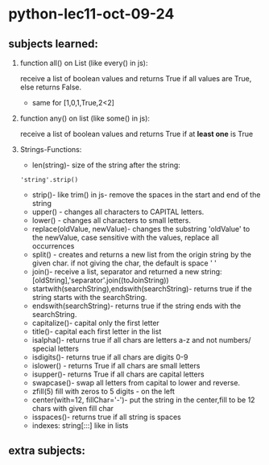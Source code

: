 # python-lec11-oct-09-24

## subjects learned:

1) function all() on List (like every() in js):

   receive a list of boolean values and returns True if all values are True, else returns False.
    * same for [1,0,1,True,2<2]
2) function any() on list (like some() in js): 

   receive a list of boolean values and returns True if at **least one** is True
3) Strings-Functions:
    * len(string)- size of the string
      after the string:
   ```
   'string'.strip()
   ```  
    * strip()- like trim() in js- remove the spaces in the start and end of the string
    * upper() - changes all characters to CAPITAL letters.
    * lower() - changes all characters to small letters.
    * replace(oldValue, newValue)- changes the substring 'oldValue' to the newValue, case sensitive with the values,
      replace all occurrences
    * split() - creates and returns a new list from the origin string by the given char. if not giving the char, the
      default is space ' '
    * join()- receive a list, separator and returned a new string:
      [oldString],'separator'.join((toJoinString))
    * startwith(searchString),endswith(searchString)- returns true if the string starts with the searchString.
    * endswith(searchString)- returns true if the string ends with the searchString.
    * capitalize()- capital only the first letter
    * title()- capital each first letter in the list
    * isalpha()- returns true if all chars are letters a-z and not numbers/ special letters
    * isdigits()- returns true if all chars are digits 0-9
    * islower() - returns True if all chars are small letters
    * isupper()- returns True if all chars are capital letters
    * swapcase()- swap all letters from capital to lower and reverse.
    * zfill(5) fill with zeros to 5 digits - on the left
    * center(with=12, fillChar='-')- put the string in the center,fill to be 12 chars with given fill char
    * isspaces()- returns true if all string is spaces
    * indexes: string[:::] like in lists

## extra subjects:
